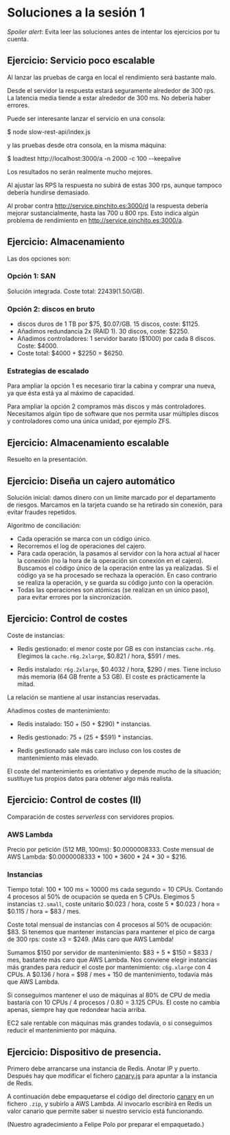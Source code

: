 # Soluciones a la sesión 1

_Spoiler alert_:
Evita leer las soluciones antes de intentar los ejercicios por tu cuenta.

## Ejercicio: Servicio poco escalable

Al lanzar las pruebas de carga en local el rendimiento será bastante malo.

Desde el servidor la respuesta estará seguramente alrededor de 300 rps.
La latencia media tiende a estar alrededor de 300 ms.
No debería haber errores.

Puede ser interesante lanzar el servicio en una consola:

$ node slow-rest-api/index.js

y las pruebas desde otra consola, en la misma máquina:

$ loadtest http://localhost:3000/a -n 2000 -c 100 --keepalive

Los resultados no serán realmente mucho mejores.

Al ajustar las RPS la respuesta no subirá de estas 300 rps,
aunque tampoco debería hundirse demasiado.

Al probar contra http://service.pinchito.es:3000/d
la respuesta debería mejorar sustancialmente,
hasta las 700 u 800 rps.
Esto indica algún problema de rendimiento en http://service.pinchito.es:3000/a.

## Ejercicio: Almacenamiento

Las dos opciones son:

### Opción 1: SAN

Solución integrada. Coste total: $22439 ($1.50/GB).

### Opción 2: discos en bruto

* discos duros de 1 TB por $75, $0.07/GB. 15 discos, coste: $1125.
* Añadimos redundancia 2x (RAID 1). 30 discos, coste: $2250.
* Añadimos controladores: 1 servidor barato ($1000) por cada 8 discos.
Coste: $4000.
* Coste total: $4000 + $2250 = $6250.

### Estrategias de escalado

Para ampliar la opción 1 es necesario tirar la cabina y comprar una nueva,
ya que ésta está ya al máximo de capacidad.

Para ampliar la opción 2 compramos más discos y más controladores.
Necesitamos algún tipo de software que nos permita usar múltiples discos y controladores como una única unidad,
por ejemplo ZFS.

## Ejercicio: Almacenamiento escalable

Resuelto en la presentación.

## Ejercicio: Diseña un cajero automático

Solución inicial: damos dinero con un límite
marcado por el departamento de riesgos.
Marcamos en la tarjeta cuando se ha retirado sin conexión,
para evitar fraudes repetidos.

Algoritmo de conciliación:

* Cada operación se marca con un código único.
* Recorremos el log de operaciones del cajero.
* Para cada operación, la pasamos al servidor con la hora actual al hacer la conexión
(no la hora de la operación sin conexión en el cajero).
Buscamos el código único de la operación entre las ya realizadas.
Si el código ya se ha procesado se rechaza la operación.
En caso contrario se realiza la operación, y se guarda su código junto con la operación.
* Todas las operaciones son atómicas (se realizan en un único paso),
para evitar errores por la sincronización.

## Ejercicio: Control de costes

Coste de instancias:

* Redis gestionado: el menor coste por GB es con instancias
`cache.r6g`. Elegimos la `cache.r6g.2xlarge`, $0.821 / hora, $591 / mes.

* Redis instalado: `r6g.2xlarge`, $0.4032 / hora, $290 / mes.
Tiene incluso más memoria (64 GB frente a 53 GB).
El coste es prácticamente la mitad.

La relación se mantiene al usar instancias reservadas.

Añadimos costes de mantenimiento:

* Redis instalado: $150 + ($50 + $290) * instancias.

* Redis gestionado: $75 + ($25 + $591) * instancias.

* Redis gestionado sale más caro incluso con los costes de mantenimiento más elevado.

El coste del mantenimiento es orientativo y depende mucho de la situación;
sustituye tus propios datos para obtener algo más realista.

## Ejercicio: Control de costes (II)

Comparación de costes _serverless_ con servidores propios.

### AWS Lambda

Precio por petición (512 MB, 100ms): $0.0000008333.
Coste mensual de AWS Lambda: $0.0000008333 * 100 * 3600 * 24 * 30 = $216.

### Instancias

Tiempo total: 100 * 100 ms = 10000 ms cada segundo = 10 CPUs.
Contando 4 procesos al 50% de ocupación se queda en 5 CPUs.
Elegimos 5 instancias `t2.small`, coste unitario $0.023 / hora,
coste 5 * $0.023 / hora = $0.115 / hora = $83 / mes.

Coste total mensual de instancias con 4 procesos al 50% de ocupación: $83.
Si tenemos que mantener instancias para mantener el pico de carga de 300 rps: coste x3 = $249.
¡Más caro que AWS Lambda!

Sumamos $150 por servidor de mantenimiento:
$83 + 5 * $150 = $833 / mes, bastante más caro que AWS Lambda.
Nos conviene elegir instancias más grandes para reducir el coste por mantenimiento:
`c6g.xlarge` con 4 CPUs. A $0.136 / hora = $98 / mes + 150 de mantenimiento,
todavía más que AWS Lambda.

Si conseguimos mantener el uso de máquinas al 80% de CPU
de media bastaría con 10 CPUs / 4 procesos / 0.80 = 3.125 CPUs.
El coste no cambia apenas, siempre hay que redondear hacia arriba.

EC2 sale rentable con máquinas más grandes todavía,
o si conseguimos reducir el mantenimiento por máquina.


## Ejercicio: Dispositivo de presencia.

Primero debe arrancarse una instancia de Redis.
Anotar IP y puerto.
Después hay que modificar el fichero [canary.js](./canary/canary.js)
para apuntar a la instancia de Redis.

A continuación debe empaquetarse el código del directorio [canary](./canary/)
en un fichero `.zip`, y subirlo a AWS Lambda.
Al invocarlo escribirá en Redis un valor canario
que permite saber si nuestro servicio está funcionando.

(Nuestro agradecimiento a Felipe Polo por preparar el empaquetado.)

